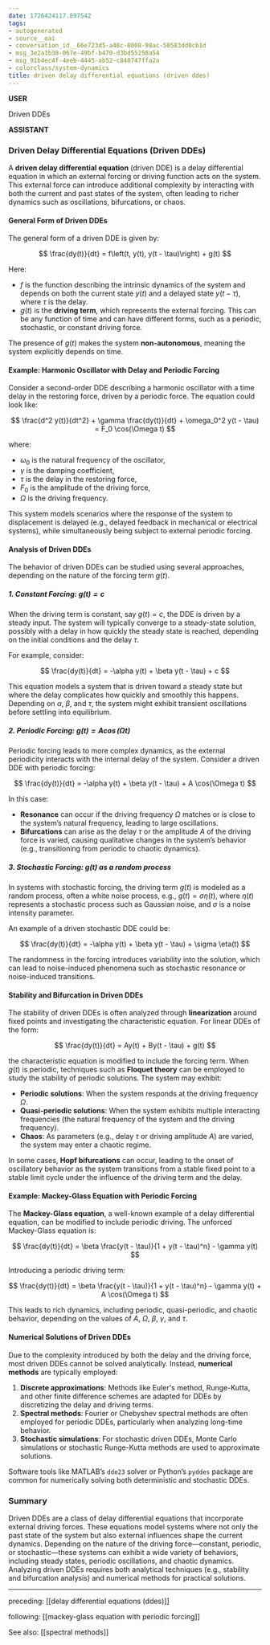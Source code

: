 ```yaml
---
date: 1726424117.897542
tags:
- autogenerated
- source__oai
- conversation_id__66e723d5-a48c-8008-98ac-50583dd0cb1d
- msg_3e2a1b38-067e-49bf-b470-d3bd55258a54
- msg_91b4ec4f-4eeb-4445-ab52-c840747ffa2a
- colorclass/system-dynamics
title: driven delay differential equations (driven ddes)
---
```


**USER**

Driven DDEs


**ASSISTANT**

### Driven Delay Differential Equations (Driven DDEs)

A **driven delay differential equation** (driven DDE) is a delay differential equation in which an external forcing or driving function acts on the system. This external force can introduce additional complexity by interacting with both the current and past states of the system, often leading to richer dynamics such as oscillations, bifurcations, or chaos.

#### General Form of Driven DDEs

The general form of a driven DDE is given by:

$$
\frac{dy(t)}{dt} = f\left(t, y(t), y(t - \tau)\right) + g(t)
$$

Here:

- $f$ is the function describing the intrinsic dynamics of the system and depends on both the current state $y(t)$ and a delayed state $y(t - \tau)$, where $\tau$ is the delay.
- $g(t)$ is the **driving term**, which represents the external forcing. This can be any function of time and can have different forms, such as a periodic, stochastic, or constant driving force.

The presence of $g(t)$ makes the system **non-autonomous**, meaning the system explicitly depends on time.

#### Example: Harmonic Oscillator with Delay and Periodic Forcing

Consider a second-order DDE describing a harmonic oscillator with a time delay in the restoring force, driven by a periodic force. The equation could look like:

$$
\frac{d^2 y(t)}{dt^2} + \gamma \frac{dy(t)}{dt} + \omega_0^2 y(t - \tau) = F_0 \cos(\Omega t)
$$

where:

- $\omega_0$ is the natural frequency of the oscillator,
- $\gamma$ is the damping coefficient,
- $\tau$ is the delay in the restoring force,
- $F_0$ is the amplitude of the driving force,
- $\Omega$ is the driving frequency.

This system models scenarios where the response of the system to displacement is delayed (e.g., delayed feedback in mechanical or electrical systems), while simultaneously being subject to external periodic forcing.

#### Analysis of Driven DDEs

The behavior of driven DDEs can be studied using several approaches, depending on the nature of the forcing term $g(t)$.

##### 1. **Constant Forcing**: $g(t) = c$

When the driving term is constant, say $g(t) = c$, the DDE is driven by a steady input. The system will typically converge to a steady-state solution, possibly with a delay in how quickly the steady state is reached, depending on the initial conditions and the delay $\tau$.

For example, consider:

$$
\frac{dy(t)}{dt} = -\alpha y(t) + \beta y(t - \tau) + c
$$

This equation models a system that is driven toward a steady state but where the delay complicates how quickly and smoothly this happens. Depending on $\alpha$, $\beta$, and $\tau$, the system might exhibit transient oscillations before settling into equilibrium.

##### 2. **Periodic Forcing**: $g(t) = A \cos(\Omega t)$

Periodic forcing leads to more complex dynamics, as the external periodicity interacts with the internal delay of the system. Consider a driven DDE with periodic forcing:

$$
\frac{dy(t)}{dt} = -\alpha y(t) + \beta y(t - \tau) + A \cos(\Omega t)
$$

In this case:

- **Resonance** can occur if the driving frequency $\Omega$ matches or is close to the system’s natural frequency, leading to large oscillations.
- **Bifurcations** can arise as the delay $\tau$ or the amplitude $A$ of the driving force is varied, causing qualitative changes in the system’s behavior (e.g., transitioning from periodic to chaotic dynamics).

##### 3. **Stochastic Forcing**: $g(t)$ as a random process

In systems with stochastic forcing, the driving term $g(t)$ is modeled as a random process, often a white noise process, e.g., $g(t) = \sigma \eta(t)$, where $\eta(t)$ represents a stochastic process such as Gaussian noise, and $\sigma$ is a noise intensity parameter.

An example of a driven stochastic DDE could be:

$$
\frac{dy(t)}{dt} = -\alpha y(t) + \beta y(t - \tau) + \sigma \eta(t)
$$

The randomness in the forcing introduces variability into the solution, which can lead to noise-induced phenomena such as stochastic resonance or noise-induced transitions.

#### Stability and Bifurcation in Driven DDEs

The stability of driven DDEs is often analyzed through **linearization** around fixed points and investigating the characteristic equation. For linear DDEs of the form:

$$
\frac{dy(t)}{dt} = Ay(t) + By(t - \tau) + g(t)
$$

the characteristic equation is modified to include the forcing term. When $g(t)$ is periodic, techniques such as **Floquet theory** can be employed to study the stability of periodic solutions. The system may exhibit:

- **Periodic solutions**: When the system responds at the driving frequency $\Omega$.
- **Quasi-periodic solutions**: When the system exhibits multiple interacting frequencies (the natural frequency of the system and the driving frequency).
- **Chaos**: As parameters (e.g., delay $\tau$ or driving amplitude $A$) are varied, the system may enter a chaotic regime.

In some cases, **Hopf bifurcations** can occur, leading to the onset of oscillatory behavior as the system transitions from a stable fixed point to a stable limit cycle under the influence of the driving term and the delay.

#### Example: Mackey-Glass Equation with Periodic Forcing

The **Mackey-Glass equation**, a well-known example of a delay differential equation, can be modified to include periodic driving. The unforced Mackey-Glass equation is:

$$
\frac{dy(t)}{dt} = \beta \frac{y(t - \tau)}{1 + y(t - \tau)^n} - \gamma y(t)
$$

Introducing a periodic driving term:

$$
\frac{dy(t)}{dt} = \beta \frac{y(t - \tau)}{1 + y(t - \tau)^n} - \gamma y(t) + A \cos(\Omega t)
$$

This leads to rich dynamics, including periodic, quasi-periodic, and chaotic behavior, depending on the values of $A$, $\Omega$, $\beta$, $\gamma$, and $\tau$.

#### Numerical Solutions of Driven DDEs

Due to the complexity introduced by both the delay and the driving force, most driven DDEs cannot be solved analytically. Instead, **numerical methods** are typically employed:

1. **Discrete approximations**: Methods like Euler's method, Runge-Kutta, and other finite difference schemes are adapted for DDEs by discretizing the delay and driving terms.
2. **Spectral methods**: Fourier or Chebyshev spectral methods are often employed for periodic DDEs, particularly when analyzing long-time behavior.
3. **Stochastic simulations**: For stochastic driven DDEs, Monte Carlo simulations or stochastic Runge-Kutta methods are used to approximate solutions.

Software tools like MATLAB’s `dde23` solver or Python’s `pyddes` package are common for numerically solving both deterministic and stochastic DDEs.

### Summary

Driven DDEs are a class of delay differential equations that incorporate external driving forces. These equations model systems where not only the past state of the system but also external influences shape the current dynamics. Depending on the nature of the driving force—constant, periodic, or stochastic—these systems can exhibit a wide variety of behaviors, including steady states, periodic oscillations, and chaotic dynamics. Analyzing driven DDEs requires both analytical techniques (e.g., stability and bifurcation analysis) and numerical methods for practical solutions.


---

preceding: [[delay differential equations (ddes)]]  


following: [[mackey-glass equation with periodic forcing]]

See also: [[spectral methods]]